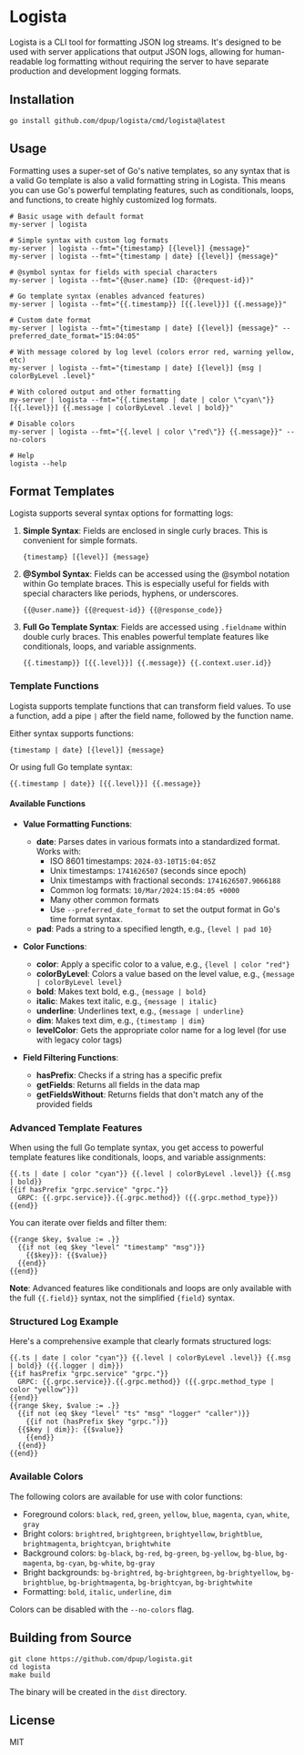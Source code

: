 # Logista

Logista is a CLI tool for formatting JSON log streams. It's designed to be used
with server applications that output JSON logs, allowing for human-readable log
formatting without requiring the server to have separate production and
development logging formats.

## Installation

```
go install github.com/dpup/logista/cmd/logista@latest
```

## Usage

Formatting uses a super-set of Go's native templates, so any syntax that is a
valid Go template is also a valid formatting string in Logista. This means you
can use Go's powerful templating features, such as conditionals, loops, and
functions, to create highly customized log formats.

```
# Basic usage with default format
my-server | logista

# Simple syntax with custom log formats
my-server | logista --fmt="{timestamp} [{level}] {message}"
my-server | logista --fmt="{timestamp | date} [{level}] {message}"

# @symbol syntax for fields with special characters
my-server | logista --fmt="{@user.name} (ID: {@request-id})"

# Go template syntax (enables advanced features)
my-server | logista --fmt="{{.timestamp}} [{{.level}}] {{.message}}"

# Custom date format
my-server | logista --fmt="{timestamp | date} [{level}] {message}" --preferred_date_format="15:04:05"

# With message colored by log level (colors error red, warning yellow, etc)
my-server | logista --fmt="{timestamp | date} [{level}] {msg | colorByLevel .level}"

# With colored output and other formatting
my-server | logista --fmt="{{.timestamp | date | color \"cyan\"}} [{{.level}}] {{.message | colorByLevel .level | bold}}"

# Disable colors
my-server | logista --fmt="{{.level | color \"red\"}} {{.message}}" --no-colors

# Help
logista --help
```

## Format Templates

Logista supports several syntax options for formatting logs:

1. **Simple Syntax**: Fields are enclosed in single curly braces. This is convenient for simple formats.

   ```
   {timestamp} [{level}] {message}
   ```

2. **@Symbol Syntax**: Fields can be accessed using the @symbol notation within Go template braces. This is especially useful for fields with special characters like periods, hyphens, or underscores.

   ```
   {{@user.name}} {{@request-id}} {{@response_code}}
   ```

3. **Full Go Template Syntax**: Fields are accessed using `.fieldname` within double curly braces. This enables powerful template features like conditionals, loops, and variable assignments.
   ```
   {{.timestamp}} [{{.level}}] {{.message}} {{.context.user.id}}
   ```

### Template Functions

Logista supports template functions that can transform field values. To use a function, add a pipe `|` after the field name, followed by the function name.

Either syntax supports functions:

```
{timestamp | date} [{level}] {message}
```

Or using full Go template syntax:

```
{{.timestamp | date}} [{{.level}}] {{.message}}
```

#### Available Functions

- **Value Formatting Functions**:

  - **date**: Parses dates in various formats into a standardized format. Works with:
    - ISO 8601 timestamps: `2024-03-10T15:04:05Z`
    - Unix timestamps: `1741626507` (seconds since epoch)
    - Unix timestamps with fractional seconds: `1741626507.9066188`
    - Common log formats: `10/Mar/2024:15:04:05 +0000`
    - Many other common formats
    - Use `--preferred_date_format` to set the output format in Go's time format syntax.
  - **pad**: Pads a string to a specified length, e.g., `{level | pad 10}`

- **Color Functions**:

  - **color**: Apply a specific color to a value, e.g., `{level | color "red"}`
  - **colorByLevel**: Colors a value based on the level value, e.g., `{message | colorByLevel level}`
  - **bold**: Makes text bold, e.g., `{message | bold}`
  - **italic**: Makes text italic, e.g., `{message | italic}`
  - **underline**: Underlines text, e.g., `{message | underline}`
  - **dim**: Makes text dim, e.g., `{timestamp | dim}`
  - **levelColor**: Gets the appropriate color name for a log level (for use with legacy color tags)

- **Field Filtering Functions**:
  - **hasPrefix**: Checks if a string has a specific prefix
  - **getFields**: Returns all fields in the data map
  - **getFieldsWithout**: Returns fields that don't match any of the provided fields

### Advanced Template Features

When using the full Go template syntax, you get access to powerful template features like conditionals, loops, and variable assignments:

```
{{.ts | date | color "cyan"}} {{.level | colorByLevel .level}} {{.msg | bold}}
{{if hasPrefix "grpc.service" "grpc."}}
  GRPC: {{.grpc.service}}.{{.grpc.method}} ({{.grpc.method_type}})
{{end}}
```

You can iterate over fields and filter them:

```
{{range $key, $value := .}}
  {{if not (eq $key "level" "timestamp" "msg")}}
    {{$key}}: {{$value}}
  {{end}}
{{end}}
```

**Note**: Advanced features like conditionals and loops are only available with the full `{{.field}}` syntax, not the simplified `{field}` syntax.

### Structured Log Example

Here's a comprehensive example that clearly formats structured logs:

```
{{.ts | date | color "cyan"}} {{.level | colorByLevel .level}} {{.msg | bold}} ({{.logger | dim}})
{{if hasPrefix "grpc.service" "grpc."}}
  GRPC: {{.grpc.service}}.{{.grpc.method}} ({{.grpc.method_type | color "yellow"}})
{{end}}
{{range $key, $value := .}}
  {{if not (eq $key "level" "ts" "msg" "logger" "caller")}}
    {{if not (hasPrefix $key "grpc.")}}
  {{$key | dim}}: {{$value}}
    {{end}}
  {{end}}
{{end}}
```

### Available Colors

The following colors are available for use with color functions:

- Foreground colors: `black`, `red`, `green`, `yellow`, `blue`, `magenta`, `cyan`, `white`, `gray`
- Bright colors: `brightred`, `brightgreen`, `brightyellow`, `brightblue`, `brightmagenta`, `brightcyan`, `brightwhite`
- Background colors: `bg-black`, `bg-red`, `bg-green`, `bg-yellow`, `bg-blue`, `bg-magenta`, `bg-cyan`, `bg-white`, `bg-gray`
- Bright backgrounds: `bg-brightred`, `bg-brightgreen`, `bg-brightyellow`, `bg-brightblue`, `bg-brightmagenta`, `bg-brightcyan`, `bg-brightwhite`
- Formatting: `bold`, `italic`, `underline`, `dim`

Colors can be disabled with the `--no-colors` flag.

## Building from Source

```
git clone https://github.com/dpup/logista.git
cd logista
make build
```

The binary will be created in the `dist` directory.

## License

MIT
